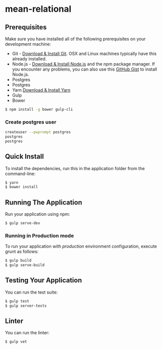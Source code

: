 # mean-relational

## Prerequisites
Make sure you have installed all of the following prerequisites on your development machine:
* Git - [Download & Install Git](https://git-scm.com/downloads). OSX and Linux machines typically have this already installed.
* Node.js - [Download & Install Node.js](https://nodejs.org/en/download/) and the npm package manager. If you encounter any problems, you can also use this [GitHub Gist](https://gist.github.com/isaacs/579814) to install Node.js.
* Postgres
* Postgres
* Yarn [Download & Install Yarn](https://yarnpkg.com/en/docs/install)
* Gulp
* Bower

```bash
$ npm install -g bower gulp-cli
```

### Create postgres user
```bash
createuser --pwprompt postgres
postgres
postgres
```

## Quick Install

To install the dependencies, run this in the application folder from the command-line:

```bash
$ yarn
$ bower install
```
## Running The Application

Run your application using npm:

```bash
$ gulp serve-dev
```

### Running in Production mode
To run your application with *production* environment configuration, execute grunt as follows:

```bash
$ gulp build
$ gulp serve-build
```

## Testing Your Application
You can run the test suite:

```bash
$ gulp test
$ gulp server-tests
```

## Linter
You can run the linter:

```bash
$ gulp vet
```
